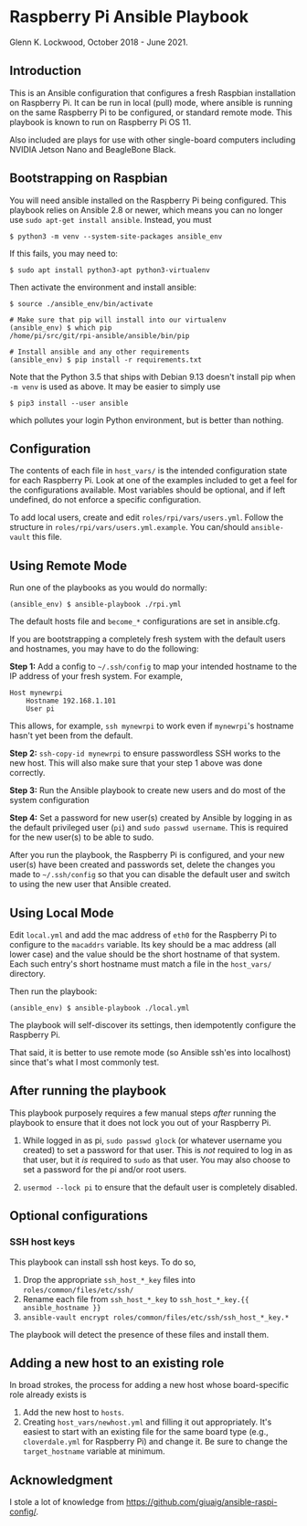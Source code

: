 # Raspberry Pi Ansible Playbook

Glenn K. Lockwood, October 2018 - June 2021.

## Introduction

This is an Ansible configuration that configures a fresh Raspbian installation
on Raspberry Pi.  It can be run in local (pull) mode, where ansible is running
on the same Raspberry Pi to be configured, or standard remote mode.  This
playbook is known to run on Raspberry Pi OS 11.

Also included are plays for use with other single-board computers including
NVIDIA Jetson Nano and BeagleBone Black.

## Bootstrapping on Raspbian

You will need ansible installed on the Raspberry Pi being configured.  This
playbook relies on Ansible 2.8 or newer, which means you can no longer use
`sudo apt-get install ansible`.  Instead, you must

    $ python3 -m venv --system-site-packages ansible_env

If this fails, you may need to:

    $ sudo apt install python3-apt python3-virtualenv

Then activate the environment and install ansible:
    
    $ source ./ansible_env/bin/activate
    
    # Make sure that pip will install into our virtualenv
    (ansible_env) $ which pip
    /home/pi/src/git/rpi-ansible/ansible/bin/pip
    
    # Install ansible and any other requirements
    (ansible_env) $ pip install -r requirements.txt

Note that the Python 3.5 that ships with Debian 9.13 doesn't install pip when
`-m venv` is used as above.  It may be easier to simply use

    $ pip3 install --user ansible

which pollutes your login Python environment, but is better than nothing.

## Configuration

The contents of each file in `host_vars/` is the intended configuration state
for each Raspberry Pi.  Look at one of the examples included to get a feel for
the configurations available.  Most variables should be optional, and if left
undefined, do not enforce a specific configuration.

To add local users, create and edit `roles/rpi/vars/users.yml`.  Follow the
structure in `roles/rpi/vars/users.yml.example`.  You can/should
`ansible-vault` this file.

## Using Remote Mode

Run one of the playbooks as you would do normally:

    (ansible_env) $ ansible-playbook ./rpi.yml

The default hosts file and `become_*` configurations are set in ansible.cfg.

If you are bootstrapping a completely fresh system with the default users and
hostnames, you may have to do the following:

**Step 1:** Add a config to `~/.ssh/config` to map your intended hostname to
the IP address of your fresh system.  For example,

```
Host mynewrpi
    Hostname 192.168.1.101
    User pi
```
   
This allows, for example, `ssh mynewrpi` to work even if `mynewrpi`'s hostname
hasn't yet been from the default.

**Step 2:** `ssh-copy-id mynewrpi` to ensure passwordless SSH works to the new
host.  This will also make sure that your step 1 above was done correctly.

**Step 3:** Run the Ansible playbook to create new users and do most of the
system configuration

**Step 4:** Set a password for new user(s) created by Ansible by logging in as
the default privileged user (`pi`) and `sudo passwd username`.  This is required
for the new user(s) to be able to sudo.

After you run the playbook, the Raspberry Pi is configured, and your new user(s)
have been created and passwords set, delete the changes you made to
`~/.ssh/config` so that you can disable the default user and switch to using
the new user that Ansible created.

## Using Local Mode

Edit `local.yml` and add the mac address of `eth0` for the Raspberry Pi to
configure to the `macaddrs` variable.  Its key should be a mac address (all
lower case) and the value should be the short hostname of that system.  Each
such entry's short hostname must match a file in the `host_vars/` directory.

Then run the playbook:

    (ansible_env) $ ansible-playbook ./local.yml

The playbook will self-discover its settings, then idempotently configure the
Raspberry Pi.

That said, it is better to use remote mode (so Ansible ssh'es into localhost)
since that's what I most commonly test.

## After running the playbook

This playbook purposely requires a few manual steps _after_ running the playbook
to ensure that it does not lock you out of your Raspberry Pi.

1. While logged in as pi, `sudo passwd glock` (or whatever username you created)
   to set a password for that user.  This is _not_ required to log in as that
   user, but it _is_ required to `sudo` as that user.  You may also choose to
   set a password for the pi and/or root users.

2. `usermod --lock pi` to ensure that the default user is completely disabled.

## Optional configurations

### SSH host keys

This playbook can install ssh host keys.  To do so,

1. Drop the appropriate `ssh_host_*_key` files into `roles/common/files/etc/ssh/`
2. Rename each file from `ssh_host_*_key` to `ssh_host_*_key.{{ ansible_hostname }}`
3. `ansible-vault encrypt roles/common/files/etc/ssh/ssh_host_*_key.*`

The playbook will detect the presence of these files and install them.

## Adding a new host to an existing role

In broad strokes, the process for adding a new host whose board-specific role
already exists is

1. Add the new host to `hosts`.
2. Creating `host_vars/newhost.yml` and filling it out appropriately.  It's
   easiest to start with an existing file for the same board type (e.g.,
   `cloverdale.yml` for Raspberry Pi) and change it.  Be sure to change the
   `target_hostname` variable at minimum.

## Acknowledgment

I stole a lot of knowledge from https://github.com/giuaig/ansible-raspi-config/.
